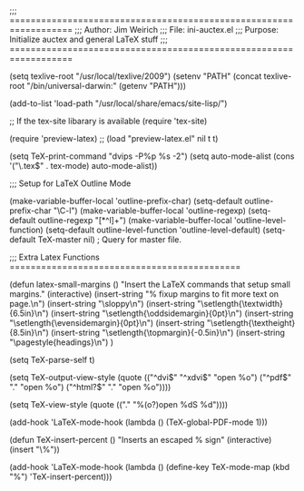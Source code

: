 ;;; ==================================================================
;;; Author: Jim Weirich
;;; File:   ini-auctex.el
;;; Purpose: Initialize auctex and general LaTeX stuff
;;; ==================================================================

(setq texlive-root "/usr/local/texlive/2009")
(setenv "PATH" (concat texlive-root "/bin/universal-darwin:" (getenv "PATH")))

(add-to-list 'load-path "/usr/local/share/emacs/site-lisp/")

;; If the tex-site libarary is available
(require 'tex-site)

(require 'preview-latex)
;; (load "preview-latex.el" nil t t)

(setq TeX-print-command "dvips -P%p %s -2")
(setq auto-mode-alist (cons '("\\.tex$"   . tex-mode) auto-mode-alist))

;;; Setup for LaTeX Outline Mode

(make-variable-buffer-local 'outline-prefix-char)
(setq-default outline-prefix-char "\C-l")
(make-variable-buffer-local 'outline-regexp)
(setq-default outline-regexp "[*\^l]+")
(make-variable-buffer-local 'outline-level-function)
(setq-default outline-level-function 'outline-level-default)
(setq-default TeX-master nil) ; Query for master file.


;;; Extra Latex Functions ============================================

(defun latex-small-margins ()
  "Insert the LaTeX commands that setup small margins."
  (interactive)
  (insert-string "% fixup margins to fit more text on page.\n")
  (insert-string "\\sloppy\n")
  (insert-string "\\setlength{\\textwidth}{6.5in}\n")
  (insert-string "\\setlength{\\oddsidemargin}{0pt}\n")
  (insert-string "\\setlength{\\evensidemargin}{0pt}\n")
  (insert-string "\\setlength{\\textheight}{8.5in}\n")
  (insert-string "\\setlength{\\topmargin}{-0.5in}\n")
  (insert-string "\\pagestyle{headings}\n") )


(setq TeX-parse-self t)

(setq TeX-output-view-style (quote (("^dvi$" "^xdvi$" "open %o")
                                    ("^pdf$" "." "open %o")
                                    ("^html?$" "." "open %o"))))

(setq TeX-view-style (quote (("." "%(o?)open %dS %d"))))

(add-hook 'LaTeX-mode-hook (lambda () (TeX-global-PDF-mode 1)))

(defun TeX-insert-percent ()
  "Inserts an escaped % sign"
  (interactive)
  (insert "\\%"))

(add-hook 'LaTeX-mode-hook (lambda () (define-key TeX-mode-map (kbd "%") 'TeX-insert-percent)))